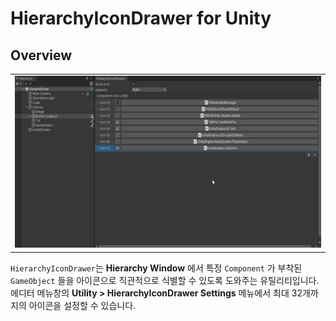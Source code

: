 # HierarchyIconDrawer for Unity

## Overview
<table><tr><td>
<img src="https://github.com/mamajuk/HierarchyIconDrawer-for-Unity/blob/main/Readmy_resources/readmy_gif.gif?raw=true">
</td></tr></table> 

```HierarchyIconDrawer```는 **Hierarchy Window** 에서 특정 ```Component``` 가 부착된 ```GameObject``` 들을 아이콘으로 직관적으로 식별할 수 있도록 도와주는 유틸리티입니다. 에디터 메뉴창의 **Utility > HierarchyIconDrawer Settings** 메뉴에서 최대 32개까지의 아이콘을 설정할 수 있습니다.
